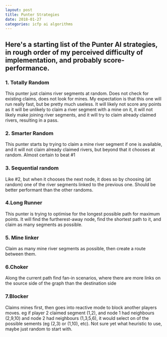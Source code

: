 ```yaml
---
layout: post
title: Punter Strategies
date: 2018-01-27
categories: icfp ai algorithms
---
```

## Here's a starting list of the Punter AI strategies, in rough order of my perceived difficulty of implementation, and probably score-performance.

### 1. Totally Random
This punter just claims river segments at random. Does not check for existing claims, does not look for mines.  My expectation is that this one will run really fast, but be pretty much useless.  It will likely not score any points as it will be unlikely to claim a river segment with a mine on it, it will not likely make joining river segments, and it will try to claim already claimed rivers, resulting in a pass.

### 2. Smarter Random
This punter starts by trying to claim a mine river segment if one is available, and it will not claim already claimed rivers, but beyond that it chooses at random.  Almost certain to beat #1

### 3. Sequential random
Like #2, but when it chooses the next node, it does so by choosing (at random) one of the river segments linked to the previous one. Should be better performant than the other randoms.

### 4.Long Runner
This punter is trying to optimise for the longest possible path for maximum points.  It will find the furtherest-away node, find the shortest path to it, and claim as many segments as possible.

### 5. Mine linker
Claim as many mine river segments as possible, then create a route between them.

### 6.Choker
Along the current path find fan-in scenarios, where there are more links on the source side of the graph than the destination side

### 7.Blocker
Claims mines first, then goes into reactive mode to block another players moves.  eg if player 2 claimed segment (1,2), and node 1 had neighbours (2,9,10) and node 2 had neighbours (1,3,5,6), it would select on of the possible sements (eg (2,3) or (1,10), etc).  Not sure yet what heuristic to use, maybe just random to start with.
